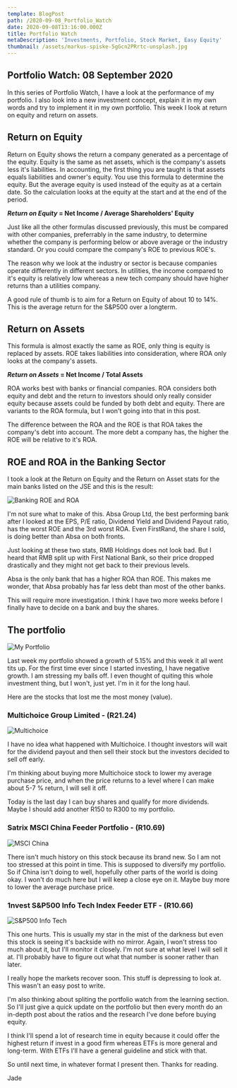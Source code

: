 ```yaml
---
template: BlogPost
path: /2020-09-08_Portfolio_Watch
date: 2020-09-08T13:16:00.000Z
title: Portfolio Watch
metaDescription: 'Investments, Portfolio, Stock Market, Easy Equity'
thumbnail: /assets/markus-spiske-5gGcn2PRrtc-unsplash.jpg
---
```

## Portfolio Watch: 08 September 2020

In this series of Portfolio Watch, I have a look at the performance of my portfolio. I also look into a new investment concept, explain it in my own words and try to implement it in my own portfolio. This week I look at return on equity and return on assets.

## Return on Equity

Return on Equity shows the return a company generated as a percentage of the equity. Equity is the same as net assets, which is the company's assets less it's liabilities. In accounting, the first thing you are taught is that assets equals liabilities and owner's equity. You use this formula to determine the equity. But the average equity is used instead of the equity as at a certain date. So the calculation looks at the equity at the start and at the end of the period.

***Return on Equity* = Net Income / Average Shareholders' Equity**

Just like all the other formulas discussed previously, this must be compared with other companies, preferrably in the same industry, to determine whether the company is performing below or above average or the industry standard. Or you could compare the company's ROE to previous ROE's.

The reason why we look at the industry or sector is because companies operate differently in different sectors. In utilities, the income compared to it's equity is relatively low whereas a new tech company should have higher returns than a utilities company.

A good rule of thumb is to aim for a Return on Equity of about 10 to 14%. This is the average return for the S&P500 over a longterm. 

## Return on Assets

This formula is almost exactly the same as ROE, only thing is equity is replaced by assets. ROE takes liabilities into consideration, where ROA only looks at the company's assets. 

***Return on Assets* = Net Income / Total Assets**

ROA works best with banks or financial companies. ROA considers both equity and debt and the return to investors should only really consider equity because assets could be funded by both debt and equity. There are variants to the ROA formula, but I won't going into that in this post.

The difference between the ROA and the ROE is that ROA takes the company's debt into account. The more debt a company has, the higher the ROE will be relative to it's ROA. 

## ROE and ROA in the Banking Sector

I took a look at the Return on Equity and the Return on Asset stats for the main banks listed on the JSE and this is the result:

![Banking ROE and ROA](/assets/2020-09-08%20ROE%20and%20ROA%20in%20Banking.jpg "Banking ROE and ROA")

I'm not sure what to make of this. Absa Group Ltd, the best performing bank after I looked at the EPS, P/E ratio, Dividend Yield and Dividend Payout ratio, has the worst ROE and the 3rd worst ROA. Even FirstRand, the share I sold, is doing better than Absa on both fronts. 

Just looking at these two stats, RMB Holdings does not look bad. But I heard that RMB split up with First National Bank, so their price dropped drastically and they might not get back to their previous levels. 

Absa is the only bank that has a higher ROA than ROE. This makes me wonder, that Absa probably has far less debt than most of the other banks. 

This will require more investigation. I think I have two more weeks before I finally have to decide on a bank and buy the shares. 

## The portfolio

![My Portfolio](/assets/2020-09-08%20Portfolio.jpg "My Portfolio")

Last week my portfolio showed a growth of 5.15% and this week it all went tits up. For the first time ever since I started investing, I have negative growth. I am stressing my balls off. I even thought of quiting this whole investment thing, but I won't, just yet. I'm in it for the long haul.

Here are the stocks that lost me the most money (value).

### Multichoice Group Limited - (R21.24)

![Multichoice](/assets/2020-09-08%20Multichoice.jpg "Multichoice")

I have no idea what happened with Multichoice. I thought investors will wait for the dividend payout and then sell their stock but the investors decided to sell off early. 

I'm thinking about buying more Multichoice stock to lower my average purchase price, and when the price returns to a level where I can make about 5-7 % return, I will sell it off.

Today is the last day I can buy shares and qualify for more dividends. Maybe I should add another R150 to R300 to my portfolio.

### Satrix MSCI China Feeder Portfolio - (R10.69)

![MSCI China](/assets/2020-09-08%20MSCI%20China.jpg "Satrix MSCI China")

There isn't much history on this stock because its brand new. So I am not too stressed at this point in time. This is supposed to diversify my portfolio. So if China isn't doing to well, hopefully other parts of the world is doing okay. I won't do much here but I will keep a close eye on it. Maybe buy more to lower the average purchase price. 

### 1nvest S&P500 Info Tech Index Feeder ETF - (R10.66)

![S&P500 Info Tech](/assets/2020-09-08%20Info%20Tech%20China.jpg "Info Tech")

This one hurts. This is usually my star in the mist of the darkness but even this stock is seeing it's backside with no mirror. Again, I won't stress too much about it, but I'll monitor it closely. I'm not sure at what level I will sell it at. I'll probably have to figure out what that number is sooner rather than later. 

I really hope the markets recover soon. This stuff is depressing to look at. This wasn't an easy post to write. 

I'm also thinking about spliting the portfolio watch from the learning section. So I'll just give a quick update on the portfolio but then every month do an in-depth post about the ratios and the research I've done before buying equity. 

I think I'll spend a lot of research time in equity because it could offer the highest return if invest in a good firm whereas ETFs is more general and long-term. With ETFs I'll have a general guideline and stick with that.

So until next time, in whatever format I present then. Thanks for reading. 

Jade
